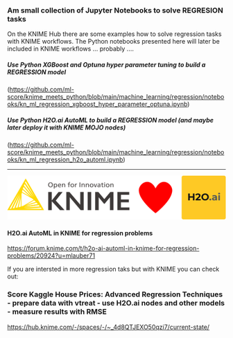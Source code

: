 ### Am small collection of Jupyter Notebooks to solve REGRESION tasks

On the KNIME Hub there are some examples how to solve regression tasks with KNIME workflows. The Python notebooks presented here will later be included in KNIME workflows ... probably ....


##### Use Python XGBoost and Optuna hyper parameter tuning to build a REGRESSION model
(https://github.com/ml-score/knime_meets_python/blob/main/machine_learning/regression/notebooks/kn_ml_regression_xgboost_hyper_parameter_optuna.ipynb)

##### Use Python H2O.ai AutoML to build a REGRESSION model (and maybe later deploy it with KNIME MOJO nodes)
(https://github.com/ml-score/knime_meets_python/blob/main/machine_learning/regression/notebooks/kn_ml_regression_h2o_automl.ipynb)


-----------------------------------------

![KNIME loves H2O.ai](KNIME_loves_h2o.png)


#### H2O.ai AutoML in KNIME for regression problems

https://forum.knime.com/t/h2o-ai-automl-in-knime-for-regression-problems/20924?u=mlauber71


If you are intersted in more regression taks but with KNIME you can check out: 

### Score Kaggle House Prices: Advanced Regression Techniques - prepare data with vtreat - use H2O.ai nodes and other models - measure results with RMSE

https://hub.knime.com/-/spaces/-/~_4d8QTJEXO50qzi7/current-state/
